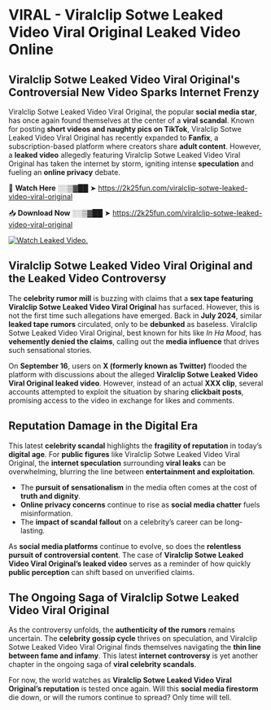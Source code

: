 # VIRAL - Viralclip Sotwe Leaked Video Viral Original Leaked Video Online

## **Viralclip Sotwe Leaked Video Viral Original's Controversial New Video Sparks Internet Frenzy**  

Viralclip Sotwe Leaked Video Viral Original, the popular **social media star**, has once again found themselves at the center of a **viral scandal**. Known for posting **short videos and naughty pics on TikTok**, Viralclip Sotwe Leaked Video Viral Original has recently expanded to **Fanfix**, a subscription-based platform where creators share **adult content**. However, a **leaked video** allegedly featuring Viralclip Sotwe Leaked Video Viral Original has taken the internet by storm, igniting intense **speculation** and fueling an **online privacy** debate.  

🔴 **Watch Here** ░░▒▓██ ➤ https://2k25fun.com/viralclip-sotwe-leaked-video-viral-original  

📥 **Download Now** ░░▒▓██ ➤ https://2k25fun.com/viralclip-sotwe-leaked-video-viral-original  

[![Watch Leaked Video.](https://miro.medium.com/v2/resize:fit:828/format:webp/1*cilzJN44JGOrTw9NJCrNHA.gif "Watch Leaked Video")](https://2k25fun.com/viralclip-sotwe-leaked-video-viral-original)

## **Viralclip Sotwe Leaked Video Viral Original and the Leaked Video Controversy**  

The **celebrity rumor mill** is buzzing with claims that a **sex tape featuring Viralclip Sotwe Leaked Video Viral Original** has surfaced. However, this is not the first time such allegations have emerged. Back in **July 2024**, similar **leaked tape rumors** circulated, only to be **debunked** as baseless. Viralclip Sotwe Leaked Video Viral Original, best known for hits like *In Ha Mood*, has **vehemently denied the claims**, calling out the **media influence** that drives such sensational stories.  

On **September 16**, users on **X (formerly known as Twitter)** flooded the platform with discussions about the alleged **Viralclip Sotwe Leaked Video Viral Original leaked video**. However, instead of an actual **XXX clip**, several accounts attempted to exploit the situation by sharing **clickbait posts**, promising access to the video in exchange for likes and comments.  

## **Reputation Damage in the Digital Era**  

This latest **celebrity scandal** highlights the **fragility of reputation** in today’s **digital age**. For **public figures** like Viralclip Sotwe Leaked Video Viral Original, the **internet speculation** surrounding **viral leaks** can be overwhelming, blurring the line between **entertainment and exploitation**.  

- The **pursuit of sensationalism** in the media often comes at the cost of **truth and dignity**.  
- **Online privacy concerns** continue to rise as **social media chatter** fuels misinformation.  
- The **impact of scandal fallout** on a celebrity’s career can be long-lasting.  

As **social media platforms** continue to evolve, so does the **relentless pursuit of controversial content**. The case of **Viralclip Sotwe Leaked Video Viral Original’s leaked video** serves as a reminder of how quickly **public perception** can shift based on unverified claims.  

## **The Ongoing Saga of Viralclip Sotwe Leaked Video Viral Original**  

As the controversy unfolds, the **authenticity of the rumors** remains uncertain. The **celebrity gossip cycle** thrives on speculation, and Viralclip Sotwe Leaked Video Viral Original finds themselves navigating the **thin line between fame and infamy**. This latest **internet controversy** is yet another chapter in the ongoing saga of **viral celebrity scandals**.  

For now, the world watches as **Viralclip Sotwe Leaked Video Viral Original’s reputation** is tested once again. Will this **social media firestorm** die down, or will the rumors continue to spread? Only time will tell.